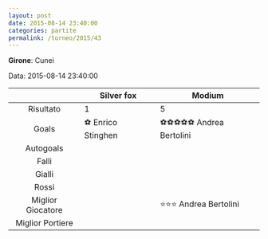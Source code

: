 ```yaml
---
layout: post
date: 2015-08-14 23:40:00
categories: partite
permalink: /torneo/2015/43
---
```

**Girone**: Cunei

Data: 2015-08-14 23:40:00

| | Silver fox | Modium |
|:-----:|-----|-----|
Risultato|1|5
Goals|⚽ Enrico Stinghen|⚽⚽⚽⚽⚽ Andrea Bertolini<br/>
Autogoals||
Falli||
Gialli||
Rossi||
Miglior Giocatore||⭐⭐⭐ Andrea Bertolini<br/>
Miglior Portiere||